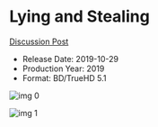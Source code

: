 # Lying and Stealing

[Discussion Post](https://www.avsforum.com/threads/bass-eq-for-filtered-movies.2995212/post-58759752)

* Release Date: 2019-10-29
* Production Year: 2019
* Format: BD/TrueHD 5.1

![img 0](https://i.imgur.com/7Af8p2x.jpg)

![img 1](https://i.imgur.com/KgfEUQn.png)

